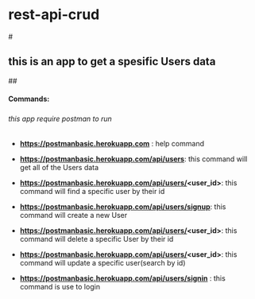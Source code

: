 # rest-api-crud

#<h2>this is an app to get a spesific Users data</h2>

##<h4>Commands: </h4>

### <h6> this app require postman to run </h6>

* __https://postmanbasic.herokuapp.com__ : help command

* __https://postmanbasic.herokuapp.com/api/users__: this command will get all of the Users data

* __https://postmanbasic.herokuapp.com/api/users/<user_id>__: this command will find a specific user by their id

* __https://postmanbasic.herokuapp.com/api/users/signup__: this command will create a new User

* __https://postmanbasic.herokuapp.com/api/users/<user_id>__: this command will delete a specific User by their id

* __https://postmanbasic.herokuapp.com/api/users/<user_id>__: this command will update a specific user(search by id)

* __https://postmanbasic.herokuapp.com/api/users/signin__ : this command is use to login



